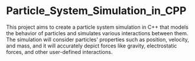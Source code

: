 # Particle_System_Simulation_in_CPP
This project aims to create a particle system simulation in C++ that models the behavior of particles and simulates various interactions between them. The simulation will consider particles' properties such as position, velocity, and mass, and it will accurately depict forces like gravity, electrostatic forces, and other user-defined interactions.
